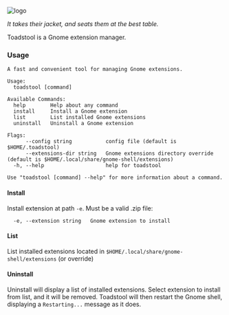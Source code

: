 ![logo](./doc/logo.png)

_It takes their jacket, and seats them at the best table._

Toadstool is a Gnome extension manager.

### Usage

```
A fast and convenient tool for managing Gnome extensions.

Usage:
  toadstool [command]

Available Commands:
  help        Help about any command
  install     Install a Gnome extension
  list        List installed Gnome extensions
  uninstall   Uninstall a Gnome extension

Flags:
      --config string           config file (default is $HOME/.toadstool)
      --extensions-dir string   Gnome extensions directory override (default is $HOME/.local/share/gnome-shell/extensions)
  -h, --help                    help for toadstool

Use "toadstool [command] --help" for more information about a command.
```

#### Install
Install extension at path `-e`. Must be a valid .zip file:
```
  -e, --extension string   Gnome extension to install
```

#### List
List installed extensions located in `$HOME/.local/share/gnome-shell/extensions` (or override)

#### Uninstall
Uninstall will display a list of installed extensions. Select extension to install from list, and it will be removed. Toadstool will then restart the Gnome shell, displaying a `Restarting...` message as it does.



